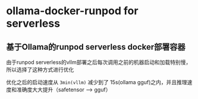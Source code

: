 # ollama-docker-runpod for serverless

## 基于Ollama的runpod serverless docker部署容器

由于runpod serverless的vllm部署之后每次调用之前的机器启动和加载特别慢，所以选择了这种方式进行优化

优化之后的启动速度从 `3min(vllm)` 减少到了 15s(ollama gguf)之内，并且推理速度和准确度大大提升（safetensor --> gguf）
